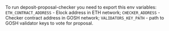 To run deposit-proposal-checker you need to export this env variables:
  `ETH_CONTRACT_ADDRESS` - Elock address in ETH network;
  `CHECKER_ADDRESS` - Checker contract address in GOSH network;
  `VALIDATORS_KEY_PATH` - path to GOSH validator keys to vote for proposal.